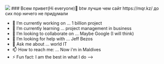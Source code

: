 <img src="https://thumbs.gfycat.com/FeistyJampackedBuffalo-size_restricted.gif">   
### Всем привет(Hi everyone)👋 btw лучше чем сайт https://mqr.kz/ до сих пор ничего не придумали



- 🔭 I’m currently working on ... 1 billion project
- 🌱 I’m currently learning ... project management in business
- 👯 I’m looking to collaborate on ... Maybe Google (I will think)
- 🤔 I’m looking for help with ... Jeff Bezos
- 💬 Ask me about ... world IT
- 📫 How to reach me: ... Now i'm in Maldives
- ⚡ Fun fact: I am the best in what I do
-->
